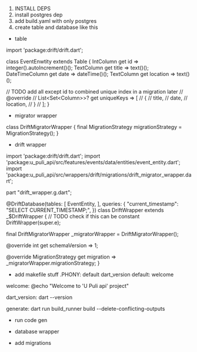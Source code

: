 1. INSTALL DEPS
1. install postgres dep
2. add build.yaml with only postgres 
3. create table and database like this 
- table 

import 'package:drift/drift.dart';

class EventEnwtity extends Table {
  IntColumn get id => integer().autoIncrement()();
  TextColumn get title => text()();
  DateTimeColumn get date => dateTime()();
  TextColumn get location => text()();

  // TODO add all except id to combined unique index in a migration later
  // @override
  // List<Set<Column<Object>>>? get uniqueKeys => [
  //       {
  //         title,
  //         date,
  //         location,
  //       }
  //     ];
}

- migrator wrapper

class DriftMigratorWrapper {
  final MigrationStrategy migrationStrategy = MigrationStrategy();
}

- drift wrapper 

import 'package:drift/drift.dart';
import 'package:u_puli_api/src/features/events/data/entities/event_entity.dart';
import 'package:u_puli_api/src/wrappers/drift/migrations/drift_migrator_wrapper.dart';

part "drift_wrapper.g.dart";

@DriftDatabase(tables: [
  EventEntity,
], queries: {
  "current_timestamp": "SELECT CURRENT_TIMESTAMP;",
})
class DriftWrapper extends _$DriftWrapper {
  // TODO check if this can be constant
  DriftWrapper(super.e);

  final DriftMigratorWrapper _migratorWrapper = DriftMigratorWrapper();

  @override
  int get schemaVersion => 1;

  @override
  MigrationStrategy get migration => _migratorWrapper.migrationStrategy;
}

- add makefile stuff
.PHONY: default dart_version
default: welcome

welcome:
	@echo "Welcome to 'U Puli api' project"

dart_version: 
	dart --version

generate:
	dart run build_runner build --delete-conflicting-outputs

- run code gen


- database wrapper


- add migrations